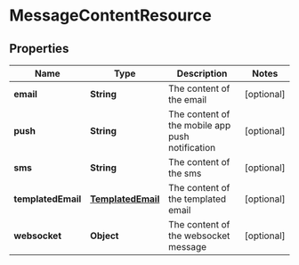 
# MessageContentResource

## Properties
Name | Type | Description | Notes
------------ | ------------- | ------------- | -------------
**email** | **String** | The content of the email |  [optional]
**push** | **String** | The content of the mobile app push notification |  [optional]
**sms** | **String** | The content of the sms |  [optional]
**templatedEmail** | [**TemplatedEmail**](TemplatedEmail.md) | The content of the templated email |  [optional]
**websocket** | **Object** | The content of the websocket message |  [optional]



